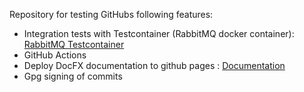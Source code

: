 Repository for testing GitHubs following features:

- Integration tests with Testcontainer (RabbitMQ docker container): [RabbitMQ Testcontainer](https://testcontainers.com/modules/rabbitmq/)
- GitHub Actions
- Deploy DocFX documentation to github pages : [Documentation](https://adrian-moll.github.io/github-actions-playground/)
- Gpg signing of commits